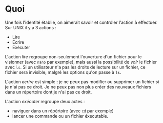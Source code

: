 # Quoi

Une fois l'identité établie, on aimerait savoir et contrôler l'action à effectuer. Sur UNIX il y a 3 actions :

* Lire
* Ecrire
* Exécuter

L'action _lire_ regroupe non-seulement l'ouverture d'un fichier pour le visionner (avec `nano` par exemple), mais aussi la possibilité de _voir_ le fichier avec `ls`. Si un utilisateur n'a pas les droits de lecture sur un fichier, ce fichier sera invisible, malgré les options qu'on passe à `ls`.

L'action _ecrire_ est simple : je ne peux pas modifier ou supprimer un fichier si je n'ai pas ce droit. Je ne peux pas non plus créer des nouveaux fichiers dans un répertoire dont je n'ai pas ce droit.

L'action _exécuter_ regroupe deux actes :

* naviguer dans un répértoire (avec `cd` par exemple)
* lancer une commande ou un fichier éxecutable.
